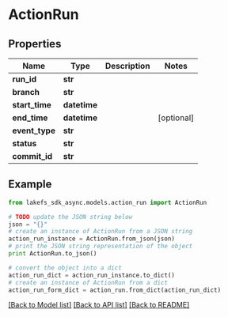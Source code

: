 # ActionRun


## Properties

Name | Type | Description | Notes
------------ | ------------- | ------------- | -------------
**run_id** | **str** |  | 
**branch** | **str** |  | 
**start_time** | **datetime** |  | 
**end_time** | **datetime** |  | [optional] 
**event_type** | **str** |  | 
**status** | **str** |  | 
**commit_id** | **str** |  | 

## Example

```python
from lakefs_sdk_async.models.action_run import ActionRun

# TODO update the JSON string below
json = "{}"
# create an instance of ActionRun from a JSON string
action_run_instance = ActionRun.from_json(json)
# print the JSON string representation of the object
print ActionRun.to_json()

# convert the object into a dict
action_run_dict = action_run_instance.to_dict()
# create an instance of ActionRun from a dict
action_run_form_dict = action_run.from_dict(action_run_dict)
```
[[Back to Model list]](../README.md#documentation-for-models) [[Back to API list]](../README.md#documentation-for-api-endpoints) [[Back to README]](../README.md)


